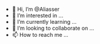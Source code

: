- 👋 Hi, I’m @Aliasser
- 👀 I’m interested in ...
- 🌱 I’m currently learning ...
- 💞️ I’m looking to collaborate on ...
- 📫 How to reach me ...

<!---
Aliasser/Aliasser is a ✨ special ✨ repository because its `README.md` (this file) appears on your GitHub profile.
You can click the Preview link to take a look at your changes.
--->
